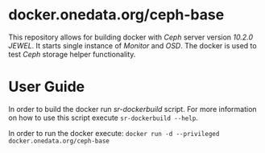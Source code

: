 # docker.onedata.org/ceph-base

This repository allows for building docker with *Ceph* server version
*10.2.0 JEWEL*. It starts single instance of *Monitor* and *OSD*.
The docker is used to test *Ceph* storage helper functionality.

# User Guide

In order to build the docker run *sr-dockerbuild* script. For more
information on how to use this script execute `sr-dockerbuild --help`.

In order to run the docker execute:
`docker run -d --privileged docker.onedata.org/ceph-base`
